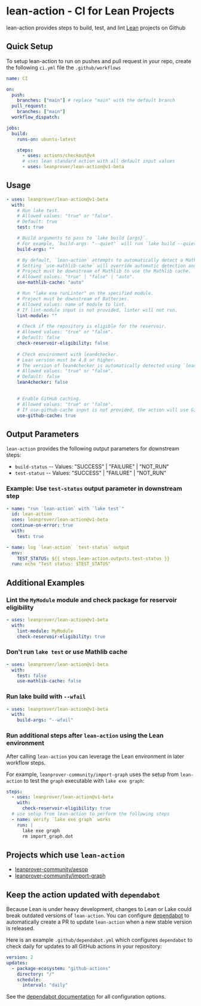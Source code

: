 # lean-action - CI for Lean Projects

lean-action provides steps to build, test, and lint [Lean](https://github.com/leanprover/lean4) projects on Github

## Quick Setup

To setup lean-action to run on pushes and pull request in your repo, create the following `ci.yml` file the `.github/workflows`

```yml
name: CI

on:
  push:
    branches: ["main"] # replace "main" with the default branch
  pull_request:
    branches: ["main"]
  workflow_dispatch:

jobs:
  build:
    runs-on: ubuntu-latest

    steps:
      - uses: actions/checkout@v4
      # uses lean standard action with all default input values
      - uses: leanprover/lean-action@v1-beta
```

## Usage

```yaml
- uses: leanprover/lean-action@v1-beta
  with:
    # Run lake test.
    # Allowed values: "true" or "false".
    # Default: true
    test: true

    # Build arguments to pass to `lake build {args}`.
    # For example, `build-args: "--quiet"` will run `lake build --quiet`.
    build-args: ""

    # By default, `lean-action` attempts to automatically detect a Mathlib dependency and run `lake exe cache get` accordingly.
    # Setting `use-mathlib-cache` will override automatic detection and run (or not run) `lake exe cache get`.
    # Project must be downstream of Mathlib to use the Mathlib cache.
    # Allowed values: "true" | "false" | "auto".
    use-mathlib-cache: "auto"

    # Run "lake exe runLinter" on the specified module.
    # Project must be downstream of Batteries.
    # Allowed values: name of module to lint.
    # If lint-module input is not provided, linter will not run.
    lint-module: ""

    # Check if the repository is eligible for the reservoir.
    # Allowed values: "true" or "false".
    # Default: false
    check-reservoir-eligibility: false
    
    # Check environment with lean4checker.
    # Lean version must be 4.8 or higher.
    # The version of lean4checker is automatically detected using `lean-toolchain`.
    # Allowed values: "true" or "false".
    # Default: false
    lean4checker: false 

    
    # Enable GitHub caching.
    # Allowed values: "true" or "false".
    # If use-github-cache input is not provided, the action will use GitHub caching by default.
    use-github-cache: true
```

## Output Parameters
`lean-action` provides the following output parameters for downstream steps:

- `build-status` -- Values: "SUCCESS" | "FAILURE" | "NOT_RUN"
- `test-status` -- Values: "SUCCESS" | "FAILURE" | "NOT_RUN"

### Example: Use `test-status` output parameter in downstream step

```yaml
- name: "run `lean-action` with `lake test`" 
  id: lean-action
  uses: leanprover/lean-action@v1-beta
  continue-on-error: true
  with:
    test: true

- name: log `lean-action` `test-status` output
  env:
    TEST_STATUS: ${{ steps.lean-action.outputs.test-status }}
  run: echo "Test status: $TEST_STATUS"
```

## Additional Examples

### Lint the `MyModule` module and check package for reservoir eligibility

```yaml
- uses: leanprover/lean-action@v1-beta
  with:
    lint-module: MyModule
    check-reservoir-eligibility: true
```

### Don't run `lake test` or use Mathlib cache

```yaml
- uses: leanprover/lean-action@v1-beta
  with:
    test: false
    use-mathlib-cache: false
```

### Run lake build with `--wfail`

```yaml
- uses: leanprover/lean-action@v1-beta
  with:
    build-args: "--wfail"
```

### Run additional steps after `lean-action` using the Lean environment

After calling `lean-action` you can leverage the Lean environment in later workflow steps.

For example, `leanprover-community/import-graph` uses the setup from `lean-action` to test the `graph` executable with `lake exe graph`:

```yaml
steps:
  - uses: leanprover/lean-action@v1-beta
    with:
      check-reservoir-eligibility: true
  # use setup from lean-action to perform the following steps
  - name: verify `lake exe graph` works
    run: |
      lake exe graph
      rm import_graph.dot
```


## Projects which use `lean-action`
- [leanprover-community/aesop](https://github.com/leanprover-community/aesop/blob/master/.github/workflows/build.yml#L16)
- [leanprover-community/import-graph](https://github.com/leanprover-community/import-graph/blob/main/.github/workflows/build.yml#L8)

## Keep the action updated with `dependabot`
Because Lean is under heavy development, changes to Lean or Lake could break outdated versions of `lean-action`. You can configure [dependabot](https://docs.github.com/en/code-security/dependabot/dependabot-version-updates/about-dependabot-version-updates) to automatically create a PR to update `lean-action` when a new stable version is released. 

Here is an example `.github/dependabot.yml` which configures `dependabot` to check daily for updates to all GitHub actions in your repository:

```yaml
version: 2
updates:
  - package-ecosystem: "github-actions" 
    directory: "/"
    schedule:
      interval: "daily"
```

See the [dependabot documentation](https://docs.github.com/code-security/dependabot/dependabot-version-updates/configuration-options-for-the-dependabot.yml-file) for all configuration options.
